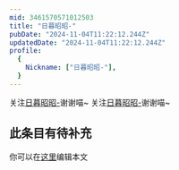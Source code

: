 ```yaml
---
mid: 3461570571012503
title: "日暮昭昭-"
pubDate: "2024-11-04T11:22:12.244Z"
updatedDate: "2024-11-04T11:22:12.244Z"
profile:
  {
    Nickname: ["日暮昭昭-"],
  }
---
```


关注[日暮昭昭-](https://space.bilibili.com/3461570571012503)谢谢喵~ 关注[日暮昭昭-](https://space.bilibili.com/3461570571012503)谢谢喵~

## 此条目有待补充
你可以在[这里](https://github.com/Yuhanawa/VTuber.ICU/edit/master/src/content/v/日暮昭昭-/index.md)编辑本文
